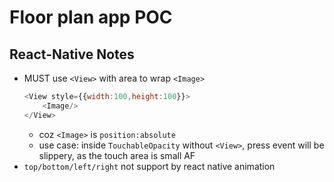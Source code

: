 # Floor plan app POC


## React-Native Notes
- MUST use `<View>` with area to wrap `<Image>`
    ```js
    <View style={{width:100,height:100}}>
        <Image/>
    </View>
    ```
    - coz `<Image>` is `position:absolute`
    - use case: inside `TouchableOpacity` without `<View>`, press event will be slippery, as the touch area is small AF
- `top/bottom/left/right` not support by react native animation
